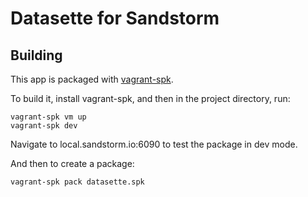 # Datasette for Sandstorm

## Building

This app is packaged with [vagrant-spk](https://github.com/sandstorm-io/vagrant-spk/).

To build it, install vagrant-spk, and then in the project directory, run:

    vagrant-spk vm up
	vagrant-spk dev
	
Navigate to local.sandstorm.io:6090 to test the package in dev mode.

And then to create a package:

	vagrant-spk pack datasette.spk
